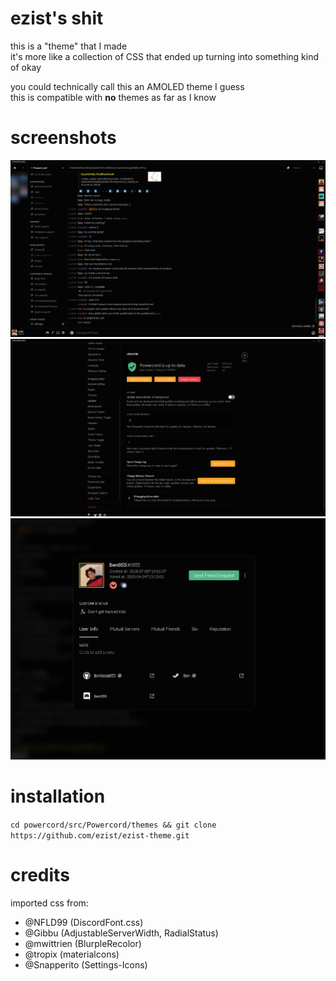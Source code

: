 # ezist's shit
this is a "theme" that I made  
it's more like a collection of CSS that ended up turning into something kind of okay

you could technically call this an AMOLED theme I guess  
this is compatible with **no** themes as far as I know

# screenshots
![the main view](screenshots/main-view.png)
![settings](screenshots/settings.png)
![ben's profile](screenshots/profile-modal.png)

# installation
`cd powercord/src/Powercord/themes && git clone https://github.com/ezist/ezist-theme.git`

# credits
imported css from:
* @NFLD99 (DiscordFont.css)
* @Gibbu (AdjustableServerWidth, RadialStatus)
* @mwittrien (BlurpleRecolor)
* @tropix (materialcons)
* @Snapperito (Settings-Icons)
